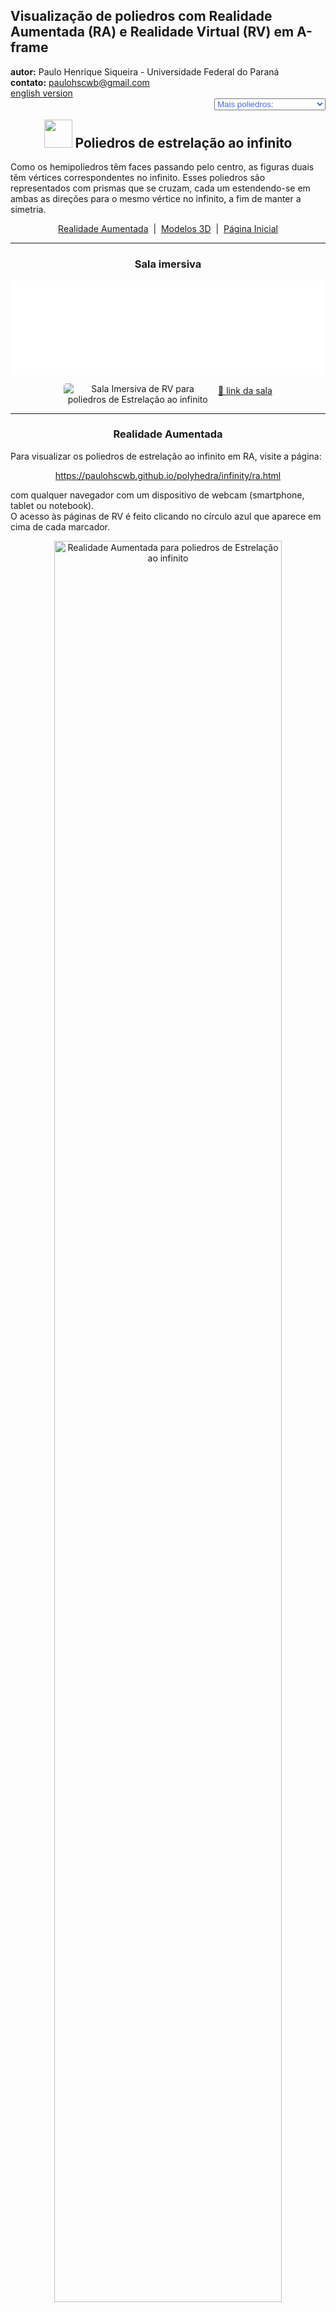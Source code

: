 <link rel="stylesheet" href="../../scripts/style.css">
<meta charset="utf-8">
<link rel="icon" type="image/png" href="../vr/salas/imagens/icone.png">
<h2>Visualização de poliedros com Realidade Aumentada (RA) e Realidade Virtual (RV) em A-frame</h2>
<b>autor:</b> Paulo Henrique Siqueira - Universidade Federal do Paraná
<br><b>contato:</b> <a href="#"> paulohscwb@gmail.com </a>
<br><a href="https://paulohscwb.github.io/polyhedra/infinity/">english version</a>
<form style="margin: 0 auto; float:right; text-align:right; width:100%; margin-bottom:15px;">
	<select id="url" onchange="urlHandler(this.value)" style="color:royalblue;">
		<option disabled selected>Mais poliedros:</option>
		<option value="../../archimedes/pt-br/">Arquimedes</option>
		<option value="../../catalan/pt-br/">Catalan</option>
		<option value="../../nonconvex/pt-br/">Não convexos</option>
		<option value="../../platonic/pt-br/">Platão</option>
		<option value="../../polyhedron/pt-br/">Prismas e antiprismas</option>
		<option value="../../quasiregular/pt-br/">Quase regulares</option>
		<option value="../../selfintersect/pt-br/">Auto-interseção</option>
		<option value="../../selfintersectsnub/pt-br/">Auto-interseção snub</option>
		<option value="../../selfintersecttruncated/pt-br/">Auto-interseção truncados</option>
		<option value="../../johnson1/pt-br/">Johnson: 1-32</option>
		<option value="../../johnson2/pt-br/">Johnson: 33-62</option>
		<option value="../../johnson3/pt-br/">Johnson: 63-92</option>
		<option disabled value="../../infinity/">Estrelação ao infinito</option>
	</select>
</form>
<script>
function urlHandler(value) {                               
    window.location.assign(`${value}`);
}
</script>

<p id="p14"></p>
  <h2 align="center"><img src="../vr/salas/imagens/icone.png" style="margin-bottom:-10px" width="45"> Poliedros de estrelação ao infinito</h2>
  Como os hemipoliedros têm faces passando pelo centro, as figuras duais têm vértices correspondentes no infinito. Esses poliedros são representados com prismas que se cruzam, cada um estendendo-se em ambas as direções para o mesmo vértice no infinito, a fim de manter a simetria.
 <p align="center"><a href="#ra">Realidade Aumentada</a><span>&nbsp;&nbsp;|&nbsp;&nbsp;</span><a href="#m3d">Modelos 3D</a><span>&nbsp;&nbsp;|&nbsp;&nbsp;</span><a href="../../pt-br/">Página Inicial</a></p>
  <hr>
  <h3 align="center">Sala imersiva</h3>
  <div class="embed-container"><iframe width="100%" src="../sala.htm" title="Sala Imersiva de Estrelação ao infinito" frameborder="0" loading="lazy"></iframe></div>
  <p align="center"><img align="middle" src="../../../geometria-descritiva/videos/infinity.gif" style="max-width: 47%; border-radius:5px; margin-right:10px" loading="lazy" alt="Sala Imersiva de RV para poliedros de Estrelação ao infinito"/><a href="../sala.htm" target="_blank">&#x1f517; link da sala</a></p>
<hr>
  <h3 id="ra" align="center">Realidade Aumentada</h3>
  Para visualizar os poliedros de estrelação ao infinito em RA, visite a página:
<p align="center"><a href="../ra.html" target="_blank">https://paulohscwb.github.io/polyhedra/infinity/ra.html</a></p> 
com qualquer navegador com um dispositivo de webcam (smartphone, tablet ou notebook).
<br>O acesso às páginas de RV é feito clicando no círculo azul que aparece em cima de cada marcador.
<p align="center"><img style="border-radius:7px;" alt="Realidade Aumentada para poliedros de Estrelação ao infinito" src="../ar/example.jpg" width="85%"></p>
<p align="center"><img src="../ar/infinity.gif" alt="Realidade Aumentada para poliedros de Estrelação ao infinito" style="max-width: 92%; border-radius:5px;" loading="lazy"/></p>
<hr>
<h3 id="m3d" align="center">Modelos 3D</h3>
 <iframe width="560" height="315" style="max-width:100%" src="https://www.youtube.com/embed/videoseries?list=PLy0I_lGW8HxU-mneUmSsccpRAAwbErHFq" title="YouTube video player" frameborder="0" allow="accelerometer; autoplay; clipboard-write; encrypted-media; gyroscope; picture-in-picture; web-share" allowfullscreen></iframe>
<h4>1. Tetrahemihexacron</h4>
<a href="../vr/tetrahemihexacron.htm" target="_blank" title="modelo 3D" class="fotoA"><img src="../ar/250A.png" class="foto" alt="Tetrahemihexacron"></a><img src="../ar/250.png" class="qr">
 <br>O tetrahemihexacron é o dual do tetrahemihexaedro. Como o tetrahemihexaedro tem três faces passando pelo centro, três dos vértices do tetrahemihexacron estão em pontos ideais infinitamente distantes da origem no espaço projetivo. Isso geralmente é representado em imagens e modelos por três prismas que se estendem por uma distância arbitrariamente longa.
<br><br><b>Faces:</b> 6 polígonos | <b>Arestas:</b> 12 | <b>Vértices:</b> 7 (3 no infinito) | <b>Ângulo diédrico:</b> 90°. <a href="https://polytope.miraheze.org/wiki/Tetrahemihexacron" target="_blank">Mais sobre...</a><br><a href="../ra.html" class="raAR" title="Realidade aumentada" target="_blank"></a>
<hr>
<h4>2. Octahemioctacron</h4>
<a href="../vr/octahemioctacron.htm" target="_blank" title="modelo 3D" class="fotoA"><img src="../ar/165A.png" class="foto" alt="Octahemioctacron"></a><img src="../ar/165.png" class="qr">
 <br>O octahemioctacron é o dual do octahemioctaedro. Como o octahemioctaedro tem quatro faces passando pelo meio, quatro dos vértices do octahemioctacron estão em pontos ideais infinitamente distantes da origem no espaço projetivo. Isso geralmente é representado em imagens e modelos por prismas que se estendem por uma distância arbitrariamente longa. Parece o mesmo que o hexahemioctacron.
<br><br><b>Faces:</b> 12 polígonos | <b>Arestas:</b> 24 | <b>Vértices:</b> 12 (4 no infinito) | <b>Ângulo diédrico:</b> 54.74°. <a href="https://polytope.miraheze.org/wiki/Octahemioctacron" target="_blank">Mais sobre...</a><br><a href="../ra.html" class="raAR" title="Realidade aumentada" target="_blank"></a>
<hr>
<h4>3. Hexahemioctacron</h4>
<a href="../vr/hexahemioctacron.htm" target="_blank" title="modelo 3D" class="fotoA"><img src="../ar/166A.png" class="foto" alt="Hexahemioctacron"></a><img src="../ar/166.png" class="qr">
 <br>O hexahemioctacron é o dual do cubohemioctaedro. Como o cubohemioctaedro tem quatro faces passando pelo meio, quatro dos vértices do hexahemioctacron estão no infinito no plano projetivo real. Isso geralmente é representado em imagens e modelos por prismas que se estendem por uma distância arbitrariamente longa. Este modelo parece o mesmo que o modelo análogo para o octahemioctacron.
<br><br><b>Faces:</b> 12 polígonos | <b>Arestas:</b> 24 | <b>Vértices:</b> 10 (4 no infinito) | <b>Ângulo diédrico:</b> 54.74°. <a href="https://polytope.miraheze.org/wiki/Hexahemioctacron" target="_blank">Mais sobre...</a><br><a href="../ra.html" class="raAR" title="Realidade aumentada" target="_blank"></a>
<hr>
<h4>4. Grande dodecahemicosacron</h4>
<a href="../vr/great_dodecahemicosacron.htm" target="_blank" title="modelo 3D" class="fotoA"><img src="../ar/167A.png" class="foto" alt="Grande dodecahemicosacron"></a><img src="../ar/167.png" class="qr">
 <br>O grande dodecahemicosacron é o dual do grande dodecahemicosaedro. Como o grande dodecahemicosaedro tem dez faces passando pelo meio, dez dos vértices do grande dodecahemicosacron estão em pontos ideais infinitamente distantes da origem no espaço projetivo. Isso geralmente é representado em imagens e modelos por prismas que se estendem por uma distância arbitrariamente longa. É parecido com o pequeno dodecahemicosacron.
<br><br><b>Faces:</b> 30 polígonos | <b>Arestas:</b> 60 | <b>Vértices:</b> 22 (10 no infinito) | <b>Ângulo diédrico:</b> 37.38°. <a href="https://polytope.miraheze.org/wiki/Great_dodecahemicosacron" target="_blank">Mais sobre...</a><br><a href="../ra.html" class="raAR" title="Realidade aumentada" target="_blank"></a>
<hr>
<h4>5. Pequeno dodecahemicosacron</h4>
<a href="../vr/small_dodecahemicosacron.htm" target="_blank" title="modelo 3D" class="fotoA"><img src="../ar/168A.png" class="foto" alt="Pequeno dodecahemicosacron"></a><img src="../ar/168.png" class="qr">
 <br>O pequeno dodecahemicosacron é o dual do pequeno dodecahemicosaedro. Como o pequeno dodecahemicosaedro tem dez faces passando pelo meio, dez dos vértices do pequeno dodecahemicosacron estão em pontos ideais infinitamente distantes da origem no espaço projetivo. Isso geralmente é representado em imagens e modelos por prismas que se estendem por uma distância arbitrariamente longa. É parecido com o grande dodecahemicosacron.
<br><br><b>Faces:</b> 30 polígonos | <b>Arestas:</b> 60 | <b>Vértices:</b> 22 (10 no infinito) | <b>Ângulo diédrico:</b> 37.38°. <a href="https://polytope.miraheze.org/wiki/Small_dodecahemicosacron" target="_blank">Mais sobre...</a><br><a href="../ra.html" class="raAR" title="Realidade aumentada" target="_blank"></a>
<hr>
<h4>6. Pequeno icosihemidodecacron</h4>
<a href="../vr/small_icosihemidodecacron.htm" target="_blank" title="modelo 3D" class="fotoA"><img src="../ar/170A.png" class="foto" alt="Pequeno icosihemidodecacron"></a><img src="../ar/170.png" class="qr">
 <br>O pequeno icosihemidodecacron é o dual do pequeno icosihemidodecaedro. Como o pequeno icosihemidodecaedro tem seis faces passando pelo meio, seis dos vértices do pequeno icosihemidodecacron estão em pontos ideais infinitamente distantes da origem no espaço projetivo. Isso geralmente é representado em imagens e modelos por prismas que se estendem por uma distância arbitrariamente longa. É parecido com o pequeno dodecahemidodecacron.
<br><br><b>Faces:</b> 30 polígonos | <b>Arestas:</b> 60 | <b>Vértices:</b> 26 (6 no infinito) | <b>Ângulo diédrico:</b> 63.43°. <a href="https://polytope.miraheze.org/wiki/Small_icosihemidodecacron" target="_blank">Mais sobre...</a><br><a href="../ra.html" class="raAR" title="Realidade aumentada" target="_blank"></a>
<hr>
<h4>7. Pequeno dodecahemidodecacron</h4>
<a href="../vr/small_dodecahemidodecacron.htm" target="_blank" title="modelo 3D" class="fotoA"><img src="../ar/172A.png" class="foto" alt="Pequeno dodecahemidodecacron"></a><img src="../ar/172.png" class="qr">
 <br>O pequeno dodecahemidodecacron é o dual do pequeno dodecahemidodecaedro. Como o pequeno dodecahemidodecaedro tem seis faces passando pelo meio, seis dos vértices do pequeno dodecahemidodecacron estão em pontos ideais infinitamente distantes da origem no espaço projetivo. Isso geralmente é representado em imagens e modelos por prismas que se estendem por uma distância arbitrariamente longa. É parecido com o pequeno icosihemidodecacron.
<br><br><b>Faces:</b> 30 polígonos | <b>Arestas:</b> 60 | <b>Vértices:</b> 18 (6 no infinito) | <b>Ângulo diédrico:</b> 63.43°. <a href="https://polytope.miraheze.org/wiki/Small_dodecahemidodecacron" target="_blank">Mais sobre...</a><br><a href="../ra.html" class="raAR" title="Realidade aumentada" target="_blank"></a>
<hr>
<h4>8. Grande icosihemidodecacron</h4>
<a href="../vr/great_icosihemidodecacron.htm" target="_blank" title="modelo 3D" class="fotoA"><img src="../ar/174A.png" class="foto" alt="Grande icosihemidodecacron"></a><img src="../ar/174.png" class="qr">
 <br>O grande icosihemidodecacron é o dual do grande icosihemidodecaedro. Como o grande icosihemidodecaedro tem seis faces passando pelo meio, seis dos vértices do grande icosihemidodecacron estão em pontos ideais infinitamente distantes da origem no espaço projetivo. Isso geralmente é representado em imagens e modelos por prismas que se estendem por uma distância arbitrariamente longa. É parecido com o grande dodecahemidodecacron.
<br><br><b>Faces:</b> 30 polígonos | <b>Arestas:</b> 60 | <b>Vértices:</b> 26 (6 no infinito) | <b>Ângulo diédrico:</b> 63.43°. <a href="hhttps://polytope.miraheze.org/wiki/Great_icosihemidodecacron" target="_blank">Mais sobre...</a><br><a href="../ra.html" class="raAR" title="Realidade aumentada" target="_blank"></a>
<hr>
<h4>9. Grande dodecahemidodecacron</h4>
<a href="../vr/great_dodecahemidodecacron.htm" target="_blank" title="modelo 3D" class="fotoA"><img src="../ar/175A.png" class="foto" alt="Grande dodecahemidodecacron"></a><img src="../ar/175.png" class="qr">
 <br>O grande dodecahemidodecacron é o dual do grande dodecahemidodecaedro. Como o grande dodecahemidodecaedro tem seis faces passando pelo meio, seis dos vértices do grande dodecahemidodecacron estão em pontos ideais infinitamente distantes da origem no espaço projetivo. Isso geralmente é representado em imagens e modelos por prismas que se estendem por uma distância arbitrariamente longa. É parecido com o grande icosihemidodecacron.
<br><br><b>Faces:</b> 30 polígonos | <b>Arestas:</b> 60 | <b>Vértices:</b> 18 (6 no infinito) | <b>Ângulo diédrico:</b> 63.43°. <a href="https://polytope.miraheze.org/wiki/Great_dodecahemidodecacron" target="_blank">Mais sobre...</a><br><a href="../ra.html" class="raAR" title="Realidade aumentada" target="_blank"></a>
<hr>
<h4>10. Grande dirrombicosidodecacron</h4>
<a href="../vr/great_dirhombicosidodecacron.htm" target="_blank" title="modelo 3D" class="fotoA"><img src="../ar/176A.png" class="foto" alt="Grande dirrombicosidodecacron"></a><img src="../ar/176.png" class="qr">
 <br>O grande dirrombicosidodecacron é o dual do grande dirrombicosidodecaedro. Como o grande dirrombicosidodecaedro tem 60 faces passando pelo meio, 60 dos vértices do grande dirrombicosidodecacron estão em pontos ideais infinitamente distantes da origem no espaço projetivo. Isso geralmente é representado em imagens e modelos por prismas que se estendem por uma distância arbitrariamente longa.
<br><br><b>Faces:</b> 60 polígonos | <b>Arestas:</b> 240 | <b>Vértices:</b> 124 (60 no infinito) | <b>Ângulo diédrico:</b> 54.73°. <a href="https://polytope.miraheze.org/wiki/Great_dirhombicosidodecacron" target="_blank">Mais sobre...</a><br><a href="../ra.html" class="raAR" title="Realidade aumentada" target="_blank"></a>
<p class="topop"><a href="#p14" class="topo">voltar ao topo</a></p>
<hr> 
 
<br><a rel="license" href="http://creativecommons.org/licenses/by-nc-nd/4.0/"><img alt="Licença Creative Commons" style="border-width:0" src="https://i.creativecommons.org/l/by-nc-nd/4.0/88x31.png" loading="lazy"/></a><br /><span xmlns:dct="http://purl.org/dc/terms/" property="dct:title">Stellation to infinity polyhedra - Visualization of polyhedra with Augmented Reality and Virtual Reality</span> de <a xmlns:cc="http://creativecommons.org/ns#" href="https://paulohscwb.github.io/polyhedra/infinity/" property="cc:attributionName" rel="cc:attributionURL">Paulo Henrique Siqueira</a> está licenciado com uma Licença <a rel="license" href="http://creativecommons.org/licenses/by-nc-nd/4.0/">Creative Commons Atribuição-NãoComercial-SemDerivações 4.0 Internacional</a>.

<h4>Como citar este trabalho:</h4> 
<p>Siqueira, P.H., "Stellation to infinity polyhedra - Visualization of polyhedra with Augmented Reality and Virtual Reality". Disponível em: <https://paulohscwb.github.io/polyhedra/infinity/>, Agosto de 2023.</p>
<a target="_blank" href="https://doi.org/10.5281/zenodo.8272770"><img src="https://zenodo.org/badge/DOI/10.5281/zenodo.8272770.svg" alt="DOI"></a>
<br><br><b>Referências:</b>
<br>Weisstein, Eric W. "Archimedean Solid" From MathWorld-A Wolfram Web Resource. <a href="http://mathworld.wolfram.com/ArchimedeanSolid.html" target="_blank">http://mathworld.wolfram.com/ArchimedeanSolid.html</a>
<br>Weisstein, Eric W. "Platonic Solid" From MathWorld-A Wolfram Web Resource. <a href="http://mathworld.wolfram.com/PlatonicSolid.html" target="_blank">http://mathworld.wolfram.com/PlatonicSolid.html</a>
<br>Weisstein, Eric W. "Archimedean Dual" From MathWorld-A Wolfram Web Resource. <a href="https://mathworld.wolfram.com/ArchimedeanDual.html" target="_blank">https://mathworld.wolfram.com/ArchimedeanDual.html</a>
<br>Weisstein, Eric W. "Uniform Polyhedron." From MathWorld--A Wolfram Web Resource. <a href="https://mathworld.wolfram.com/UniformPolyhedron.html" target="_blank">https://mathworld.wolfram.com/UniformPolyhedron.html</a>
<br>Wikipedia <a href="https://en.wikipedia.org/wiki/Archimedean_solid" target="_blank">https://en.wikipedia.org/wiki/Archimedean_solid</a>
<br>Wikipedia <a href="https://en.wikipedia.org/wiki/en.wikipedia.org/wiki/Platonic_solid" target="_blank">https://en.wikipedia.org/wiki/Platonic_solid</a>
<br>McCooey, David I. "Visual Polyhedra". <a href="http://dmccooey.com/polyhedra/" target="_blank">http://dmccooey.com/polyhedra/</a>
